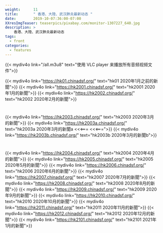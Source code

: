 ```yaml
---
weight:      11
title:       " 香港、大陸、武汉肺炎最新动态 "
date:        2019-10-07:36:00-07:00
XXresImgTeaser: teaserpics/pixabay.com/monitor-1307227_640.jpg
description: >
    香港、大陸、武汉肺炎最新动态
tags:
  - front
categories:
  - features
---
```



{{< mydiv4o link="/all.m3u8"                      text="使用 VLC player 来播放所有音频视频文件">}}


{{< mydiv4o link="https://hk01.chinadsf.org/"     text="hk01     2020年1月之前的新聞">}}
{{< mydiv4o link="https://hk2001.chinadsf.org/"   text="hk2001   2020年1月的新聞">}}
{{< mydiv4o link="https://hk2002.chinadsf.org/"   text="hk2002   2020年2月的新聞">}}

#

{{< mydiv4o link="https://hk2003.chinadsf.org/"   text="hk2003   2020年3月的新聞">}}
{{< mydiv4o link="https://hk2003a.chinadsf.org/"  text="hk2003a  2020年3月的新聞a  <<<=== <<<===">}}
{{< mydiv4o link="https://hk2003b.chinadsf.org/"  text="hk2003b  2020年3月的新聞b">}}

#

{{< mydiv4o link="https://hk2004.chinadsf.org/"   text="hk2004   2020年4月的新聞">}}
{{< mydiv4o link="https://hk2005.chinadsf.org/"   text="hk2005   2020年5月的新聞">}}
{{< mydiv4o link="https://hk2006.chinadsf.org/"   text="hk2006   2020年6月的新聞">}}
{{< mydiv4o link="https://hk2007.chinadsf.org/"   text="hk2007   2020年7月的新聞">}}
{{< mydiv4o link="https://hk2008.chinadsf.org/"   text="hk2008   2020年8月的新聞">}}
{{< mydiv4o link="https://hk2009.chinadsf.org/"   text="hk2009   2020年9月的新聞">}}
{{< mydiv4o link="https://hk2010.chinadsf.org/"   text="hk2010   2020年10月的新聞">}}
{{< mydiv4o link="https://hk2011.chinadsf.org/"   text="hk2011   2020年11月的新聞">}}
{{< mydiv4o link="https://hk2012.chinadsf.org/"   text="hk2012   2020年12月的新聞">}}
{{< mydiv4o link="https://hk2101.chinadsf.org/"   text="hk2101   2021年1月的新聞">}}

